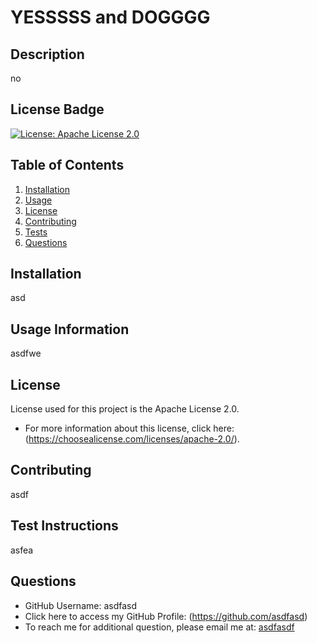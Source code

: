 
  # YESSSSS and DOGGGG

  ## Description
  no
  
  ## License Badge
  [![License: Apache License 2.0](https://img.shields.io/badge/License-Apache_2.0-blue.svg)](https://opensource.org/licenses/Apache-2.0)

  ## Table of Contents
  1. [Installation](#installation)
  2. [Usage](#usage-information)
  3. [License](#license)
  4. [Contributing](#contributing)
  5. [Tests](#test-instructions)
  6. [Questions](#questions)

  ## Installation
  asd

  ## Usage Information
  asdfwe 

  ## License
  License used for this project is the Apache License 2.0.
  * For more information about this license, click here: (https://choosealicense.com/licenses/apache-2.0/).

  ## Contributing 
  asdf

  ## Test Instructions
  asfea 

  ## Questions
  * GitHub Username: asdfasd
  * Click here to access my GitHub Profile: (https://github.com/asdfasd)
  * To reach me for additional question, please email me at: [asdfasdf](mailto:asdfasdf)
